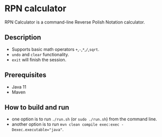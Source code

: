 # RPN calculator
RPN Calculator is a command-line Reverse Polish Notation calculator.

## Description
* Supports basic math operators `+`,`-`,`*`,`/`,`sqrt`.
* `undo` and `clear` functionality.
* `exit` will finish the session.

## Prerequisites
* Java 11
* Maven

## How to build and run
* one option is to run `./run.sh` (or `sudo ./run.sh`) from the command line.
* another option is to run `mvn clean compile exec:exec -Dexec.executable="java"`.









